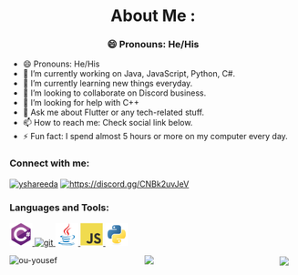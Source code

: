 <h1 align="center">About Me :</h1>
<h3 align="center">😄 Pronouns: He/His</h3>

- 😄 Pronouns: He/His
- 🔭 I’m currently working on Java, JavaScript, Python, C#.
- 🌱 I’m currently learning new things everyday.
- 👯 I’m looking to collaborate on Discord business.
- 🤔 I’m looking for help with C++
- 💬 Ask me about Flutter or any tech-related stuff.
- 📫 How to reach me: Check social link below.
- ⚡ Fun fact: I spend almost 5 hours or more on my computer every day.

<h3 align="left">Connect with me:</h3>
<p align="left">
<a href="https://instagram.com/yshareeda" target="blank"><img align="center" src="https://raw.githubusercontent.com/rahuldkjain/github-profile-readme-generator/master/src/images/icons/Social/instagram.svg" alt="yshareeda" height="30" width="40" /></a>
<a href="https://discord.gg/https://discord.gg/CNBk2uvJeV" target="blank"><img align="center" src="https://raw.githubusercontent.com/rahuldkjain/github-profile-readme-generator/master/src/images/icons/Social/discord.svg" alt="https://discord.gg/CNBk2uvJeV" height="30" width="40" /></a>
</p>

<h3 align="left">Languages and Tools:</h3>
<p align="left"> <a href="https://www.w3schools.com/cs/" target="_blank" rel="noreferrer"> <img src="https://raw.githubusercontent.com/devicons/devicon/master/icons/csharp/csharp-original.svg" alt="csharp" width="40" height="40"/> </a> <a href="https://git-scm.com/" target="_blank" rel="noreferrer"> <img src="https://www.vectorlogo.zone/logos/git-scm/git-scm-icon.svg" alt="git" width="40" height="40"/> </a> <a href="https://www.java.com" target="_blank" rel="noreferrer"> <img src="https://raw.githubusercontent.com/devicons/devicon/master/icons/java/java-original.svg" alt="java" width="40" height="40"/> </a> <a href="https://developer.mozilla.org/en-US/docs/Web/JavaScript" target="_blank" rel="noreferrer"> <img src="https://raw.githubusercontent.com/devicons/devicon/master/icons/javascript/javascript-original.svg" alt="javascript" width="40" height="40"/> </a> <a href="https://www.python.org" target="_blank" rel="noreferrer"> <img src="https://raw.githubusercontent.com/devicons/devicon/master/icons/python/python-original.svg" alt="python" width="40" height="40"/> </a> </p>

<p><img align="center" src="https://github-readme-stats.vercel.app/api?username=OU-Yousef&show_icons=true&theme=radical" />

<img align="left" width="47%" src="https://github-readme-streak-stats.herokuapp.com/?user=ou-yousef&" alt="ou-yousef" />

<img align="left" width="47%" src="https://github-readme-stats.vercel.app/api/top-langs/?username=OU-Yousef&layout=compact" />


